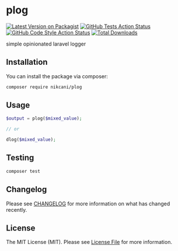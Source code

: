 # plog

[![Latest Version on Packagist](https://img.shields.io/packagist/v/nikcani/plog.svg?style=flat-square)](https://packagist.org/packages/nikcani/plog)
[![GitHub Tests Action Status](https://img.shields.io/github/actions/workflow/status/nikcani/plog/run-tests.yml?branch=main&label=tests&style=flat-square)](https://github.com/nikcani/plog/actions?query=workflow%3Arun-tests+branch%3Amain)
[![GitHub Code Style Action Status](https://img.shields.io/github/actions/workflow/status/nikcani/plog/fix-php-code-style-issues.yml?branch=main&label=code%20style&style=flat-square)](https://github.com/nikcani/plog/actions?query=workflow%3A"Fix+PHP+code+style+issues"+branch%3Amain)
[![Total Downloads](https://img.shields.io/packagist/dt/nikcani/plog.svg?style=flat-square)](https://packagist.org/packages/nikcani/plog)

simple opinionated laravel logger

## Installation

You can install the package via composer:

```bash
composer require nikcani/plog
```

## Usage

```php
$output = plog($mixed_value);

// or

dlog($mixed_value);
```

## Testing

```bash
composer test
```

## Changelog

Please see [CHANGELOG](CHANGELOG.md) for more information on what has changed recently.

## License

The MIT License (MIT). Please see [License File](LICENSE.md) for more information.

